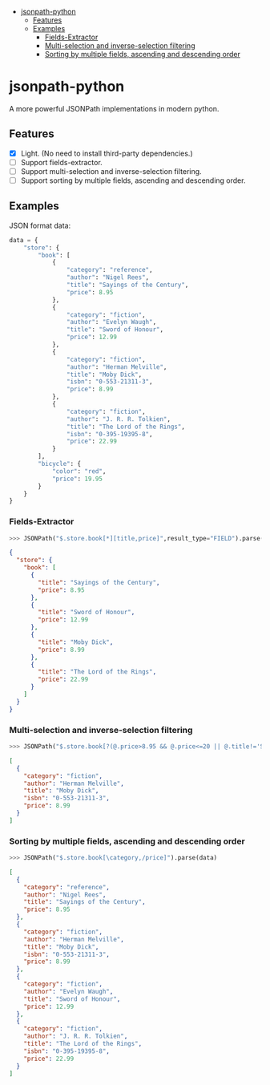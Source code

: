 <!-- START doctoc generated TOC please keep comment here to allow auto update -->
<!-- DON'T EDIT THIS SECTION, INSTEAD RE-RUN doctoc TO UPDATE -->

- [jsonpath-python](#jsonpath-python)
  - [Features](#features)
  - [Examples](#examples)
    - [Fields-Extractor](#fields-extractor)
    - [Multi-selection and inverse-selection filtering](#multi-selection-and-inverse-selection-filtering)
    - [Sorting by multiple fields, ascending and descending order](#sorting-by-multiple-fields-ascending-and-descending-order)

<!-- END doctoc generated TOC please keep comment here to allow auto update -->

# jsonpath-python

A more powerful JSONPath implementations in modern python.

## Features

- [x] Light. (No need to install third-party dependencies.)
- [ ] Support fields-extractor.
- [ ] Support multi-selection and inverse-selection filtering.
- [ ] Support sorting by multiple fields, ascending and descending order.

## Examples

JSON format data:

```python
data = {
    "store": {
        "book": [
            {
                "category": "reference",
                "author": "Nigel Rees",
                "title": "Sayings of the Century",
                "price": 8.95
            },
            {
                "category": "fiction",
                "author": "Evelyn Waugh",
                "title": "Sword of Honour",
                "price": 12.99
            },
            {
                "category": "fiction",
                "author": "Herman Melville",
                "title": "Moby Dick",
                "isbn": "0-553-21311-3",
                "price": 8.99
            },
            {
                "category": "fiction",
                "author": "J. R. R. Tolkien",
                "title": "The Lord of the Rings",
                "isbn": "0-395-19395-8",
                "price": 22.99
            }
        ],
        "bicycle": {
            "color": "red",
            "price": 19.95
        }
    }
}
```

### Fields-Extractor

```python
>>> JSONPath("$.store.book[*][title,price]",result_type="FIELD").parse(data)
```

```json
{
  "store": {
    "book": [
      {
        "title": "Sayings of the Century",
        "price": 8.95
      },
      {
        "title": "Sword of Honour",
        "price": 12.99
      },
      {
        "title": "Moby Dick",
        "price": 8.99
      },
      {
        "title": "The Lord of the Rings",
        "price": 22.99
      }
    ]
  }
}
```

### Multi-selection and inverse-selection filtering

```python
>>> JSONPath("$.store.book[?(@.price>8.95 && @.price<=20 || @.title!='Sword of Honour')]").parse(data)
```

```json
[
  {
    "category": "fiction",
    "author": "Herman Melville",
    "title": "Moby Dick",
    "isbn": "0-553-21311-3",
    "price": 8.99
  }
]
```

### Sorting by multiple fields, ascending and descending order

```python
>>> JSONPath("$.store.book[\category,/price]").parse(data)
```

```json
[
  {
    "category": "reference",
    "author": "Nigel Rees",
    "title": "Sayings of the Century",
    "price": 8.95
  },
  {
    "category": "fiction",
    "author": "Herman Melville",
    "title": "Moby Dick",
    "isbn": "0-553-21311-3",
    "price": 8.99
  },
  {
    "category": "fiction",
    "author": "Evelyn Waugh",
    "title": "Sword of Honour",
    "price": 12.99
  },
  {
    "category": "fiction",
    "author": "J. R. R. Tolkien",
    "title": "The Lord of the Rings",
    "isbn": "0-395-19395-8",
    "price": 22.99
  }
]
```
